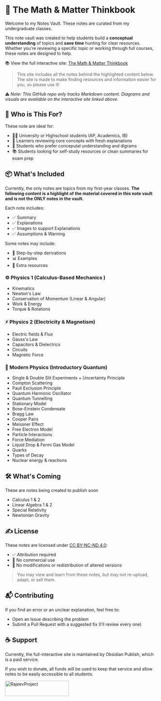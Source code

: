 



# 📘  The Math & Matter Thinkbook




Welcome to my Notes Vault. These notes are curated from my undergraduate classes.


This note vault was created to help students build a **conceptual understanding** of topics and **save time** hunting for clear resources. Whether you're reviewing a specific topic or working through full courses, these notes are designed to help.
 




📚 View the full interactive site: [The Math & Matter Thinkbook](https://publish.obsidian.md/thinkbook/)
 



> This site includes all the notes behind the highlighted content below. The site is made to make finding resources and information easier for you, so please use it!

 ⚠️ _Note: This GitHub repo only tracks Markdown content. Diagrams and visuals are available on the interactive site linked above._


## 👤 Who is This For?

These note are ideal for:
- 🧑‍🎓 University or Highschool students (AP, Academics, IB)
- 🔁 Learners reviewing core concepts with fresh explanations
- 🧠 Students who prefer conceputal understanding and digrams 
- 📚 Students looking for self-study resources or clean summaries for exam prep





## 📦 What's Included
Currently, the only notes are topics from my first-year classes. 
**The following content is a highlight of the material covered in this note vault and is not the ONLY notes in the vault.**


Each note includes:
- ✅ Summary
- ✅ Explanations
- ✅ Images to support Explanations
- ✅ Assumptions & Warning




Some notes may include:
- 📐 Step-by-step derivations
- 📊 Examples
- 🔗 Extra resources



### ⚙️ Physics 1 (Calculus-Based Mechanics )
- Kinematics
- Newton's Law
- Conservation of Momentum (Linear & Angular)
- Work & Energy
- Torque & Rotations




### ⚡ Physics 2 (Electricity & Magnetism)
- Electric fields & Flux
- Gauss's Law
- Capacitors & Dielectrics
- Circuits
- Magnetic Force




### 🔬 Modern Physics (Introductory Quantum)
- Single & Double Slit Experiments + Uncertainty Principle
- Compton Scattering
- Pauli Exclusion Principle
- Quantum Harmonic Oscillator
- Quantum Tunnelling
- Stationary Model
- Bose-Einstein Condensate
- Bragg Law
- Cooper Pairs
- Meissner Effect
- Free Electron Model
- Particle Interactions
- Force Mediation
- Liquid Drop & Fermi Gas Model
- Quarks
- Types of Decay
- Nuclear energy & reactions












##  🛠️  What's Coming
These are notes being created to publish soon
- Calculus 1 & 2
- Linear Algebra 1 & 2
- Special Relativity
- Newtonian Gravity




## ✍️ License

These notes are licensed under [CC BY-NC-ND 4.0](https://creativecommons.org/licenses/by-nc-nd/4.0/):




- ✅ Attribution required
- 🚫 No commercial use
- 🚫 No modifications or redistribution of altered versions




> You may view and learn from these notes, but may not re-upload, adapt, or sell them.








## 📬 Contributing


If you find an error or an unclear explanation, feel free to:
- Open an Issue describing the problem
- Submit a Pull Request with a suggested fix (I’ll review every one)






## ☕ Support
Currently, the full-interactive site is maintained by Obsidian Publish, which is a paid service.


If you wish to donate, all funds will be used to keep that service and allow notes to be easily accessible to all students.




<p> <a href="https://www.buymeacoffee.com/RajeevProject"> <img align="left" src="https://cdn.buymeacoffee.com/buttons/v2/default-yellow.png" height="50" width="210" alt="RajeevProject" /></a> </p>



